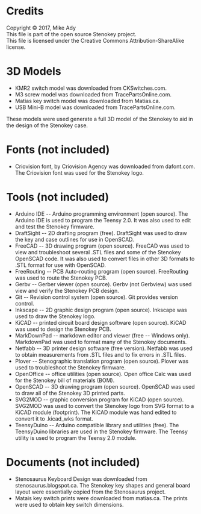 # Credits

Copyright © 2017, Mike Ady  
This file is part of the open source Stenokey project.  
This file is licensed under the Creative Commons Attribution-ShareAlike license.

# 3D Models

- KMR2 switch model was downloaded from CKSwitches.com.  
- M3 screw model was downloaded from TracePartsOnline.com.  
- Matias key switch model was downloaded from Matias.ca.  
- USB Mini-B model was downloaded from TracePartsOnline.com.  

These models were used generate a full 3D model of the Stenokey to aid in the design of the Stenokey case.

# Fonts (not included)

- Criovision font, by Criovision Agency was downloaded from dafont.com.  The Criovision font was used for the Stenokey logo.

# Tools (not included)

- Arduino IDE -- Arduino programming environment (open source).  The Arduino IDE is used to program the Teensy 2.0.  It was also used to edit and test the Stenokey firmware.  
- DraftSight -- 2D drafting program (free).  DraftSight was used to draw the key and case outlines for use in OpenSCAD.   
- FreeCAD -- 3D drawing program (open source).  FreeCAD was used to view and troubleshoot several .STL files and some of the Stenokey OpenSCAD code.  It was also used to convert files in other 3D formats to .STL format for use with OpenSCAD.  
- FreeRouting -- PCB Auto-routing program (open source).  FreeRouting was used to route the Stenokey PCB.
- Gerbv -- Gerber viewer (open source).  Gerbv (not Gerbview) was used view and verify the Stenokey PCB design.  
- Git -- Revision control system (open source).  Git provides version control.  
- Inkscape -- 2D graphic design program (open source).  Inkscape was used to draw the Stenokey logo.  
- KiCAD -- printed circuit board design software (open source).  KiCAD was used to design the Stenokey PCB.  
- MarkDownPad -- markdown editor and viewer (free -- Windows only).  MarkdownPad was used to format many of the Stenokey documents.  
- Netfabb -- 3D printer design software (free version).  Netfabb was used to obtain measurements from .STL files and to fix errors in .STL files.  
- Plover -- Stenographic translation program (open source).  Plover was used to troubleshoot the Stenokey firmware.  
- OpenOffice -- office utilities (open source).  Open office Calc was used for the Stenokey bill of materials (BOM). 
- OpenSCAD -- 3D drawing program (open source).  OpenSCAD was used to draw all of the Stenokey 3D printed parts.  
- SVG2MOD -- graphic conversion program for KiCAD (open source).  SVG2MOD was used to convert the Stenokey logo from SVG format to a KiCAD module (footprint).  The KiCAD module was hand edited to convert it to .kicad_wks format. 
- TeensyDuino -- Arduino compatible library and utilities (free).  The TeensyDuino libraries are used in the Stenokey firmware.  The Teensy utility is used to program the Teensy 2.0 module.  

# Documents (not included)

- Stenosaurus Keyboard Design was downloaded from stenosaurus.blogspot.ca.  The Stenokey key shapes and general board layout were essentially copied from the Stenosaurus project.
- Matais key switch prints were downloaded from matias.ca.  The prints were used to obtain key switch dimensions.
